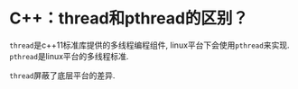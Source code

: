 # C++：thread和pthread的区别？

`thread`是c++11标准库提供的多线程编程组件, linux平台下会使用`pthread`来实现. `pthread`是linux平台的多线程标准. 

`thread`屏蔽了底层平台的差异.
